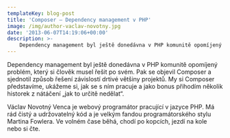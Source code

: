 ```yaml
---
templateKey: blog-post
title: 'Composer – Dependency management v PHP'
image: /img/author-vaclav-novotny.jpg
date: '2013-06-07T14:19:06+00:00'
description: >-
    Dependency management byl ještě donedávna v PHP komunitě opomíjený problém, který si člověk musel řešit po svém. Pak se objevil Composer a sjednotil způsob řešení závislostí drtivé většiny...
---
```

Dependency management byl ještě donedávna v PHP komunitě opomíjený problém, který si člověk musel řešit po svém. Pak se objevil Composer a sjednotil způsob řešení závislostí drtivé většiny projektů. My si Composer představíme, ukážeme si, jak se s ním pracuje a jako bonus přihodím několik historek z nátáčení „jak to určitě nedělat“.

Václav Novotný Venca je webový programátor pracující v jazyce PHP. Má rád čistý a udržovatelný kód a je velkým fandou programátorského stylu Martina Fowlera. Ve volném čase běhá, chodí po kopcích, jezdí na kole nebo si čte.